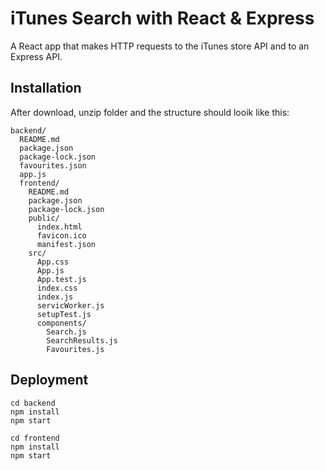 # iTunes Search with React & Express 
A React app that makes HTTP requests to the iTunes store API and to an Express API.

## Installation

After download, unzip folder and the structure should looik like this:

```
backend/
  README.md
  package.json
  package-lock.json
  favourites.json
  app.js
  frontend/
    README.md
    package.json
    package-lock.json
    public/
      index.html
      favicon.ico
      manifest.json
    src/
      App.css
      App.js
      App.test.js
      index.css
      index.js
      servicWorker.js
      setupTest.js
      components/
        Search.js
        SearchResults.js
        Favourites.js   
  ```
## Deployment

```
cd backend
npm install
npm start

cd frontend
npm install
npm start

```